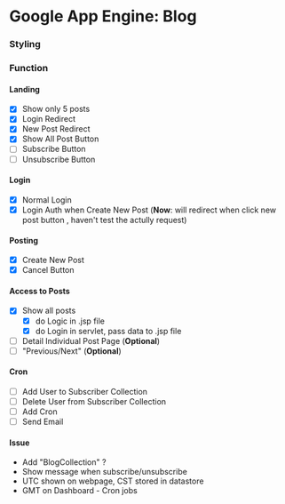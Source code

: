 # Google App Engine: Blog

### Styling

### Function

#### Landing
- [x] Show only 5 posts 
- [x] Login Redirect
- [x] New Post Redirect
- [x] Show All Post Button
- [ ] Subscribe Button
- [ ] Unsubscribe Button

#### Login
- [x] Normal Login
- [x] Login Auth when Create New Post
      (**Now**: will redirect when click new post button , haven't test the actully request)

#### Posting
- [x] Create New Post
- [x] Cancel Button

#### Access to Posts
- [x] Show all posts
     - [x] do Logic in .jsp file
     - [x] do Login in servlet, pass data to .jsp file
- [ ] Detail Individual Post Page (**Optional**)
- [ ] "Previous/Next" (**Optional**)

#### Cron
 - [ ] Add User to Subscriber Collection
 - [ ] Delete User from Subscriber Collection
 - [ ] Add Cron
 - [ ] Send Email
 
#### Issue
- Add "BlogCollection" ?
- Show message when subscribe/unsubscribe
- UTC shown on webpage, CST stored in datastore
- GMT on Dashboard - Cron jobs
